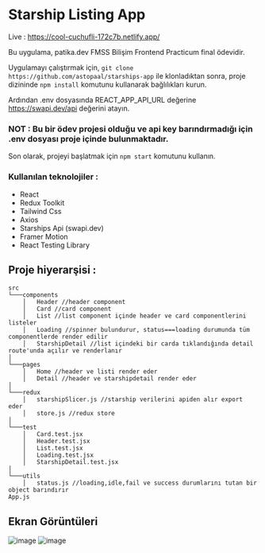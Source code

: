 # Starship Listing App

Live : https://cool-cuchufli-172c7b.netlify.app/

Bu uygulama, patika.dev FMSS Bilişim Frontend Practicum final ödevidir.

Uygulamayı çalıştırmak için, `git clone https://github.com/astopaal/starships-app` ile klonladıktan sonra, proje dizininde `npm install` komutunu kullanarak bağlılıkları kurun.

Ardından .env dosyasında REACT_APP_API_URL değerine https://swapi.dev/api değerini atayın. 

### NOT : Bu bir ödev projesi olduğu ve api key barındırmadığı için .env dosyası proje içinde bulunmaktadır. 

Son olarak, projeyi başlatmak için `npm start` komutunu kullanın.

### Kullanılan teknolojiler : 
- React
- Redux Toolkit
- Tailwind Css
- Axios
- Starships Api (swapi.dev)
- Framer Motion
- React Testing Library

## Proje hiyerarşisi : 
```
src   
└───components
    │   Header //header component
    │   Card //card component
    │   List //list component içinde header ve card componentlerini listeler
    │   Loading //spinner bulundurur, status===loading durumunda tüm componentlerde render edilir
    │   StarshipDetail //list içindeki bir carda tıklandığında detail route'unda açılır ve renderlanır
│   
└───pages
    │   Home //header ve listi render eder
    │   Detail //header ve starshipdetail render eder
│   
└───redux
    │   starshipSlicer.js //starship verilerini apiden alır export eder
    │   store.js //redux store
│   
└───test
    │   Card.test.jsx
    │   Header.test.jsx
    │   List.test.jsx
    │   Loading.test.jsx
    │   StarshipDetail.test.jsx
│   
└───utils
    │   status.js //loading,idle,fail ve success durumlarını tutan bir object barındırır
App.js
```


## Ekran Görüntüleri

![image](https://user-images.githubusercontent.com/85809119/235360909-86f6d1a3-d51a-40ba-af74-dd206d9cd6d5.png)
![image](https://user-images.githubusercontent.com/85809119/235360916-233f3921-d50b-4f69-b764-bfd953bc7858.png)
